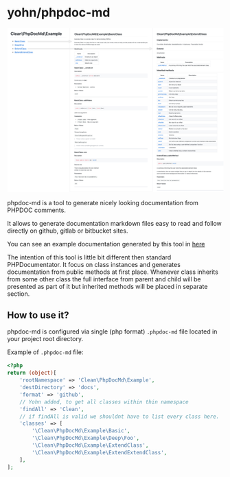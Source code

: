 # yohn/phpdoc-md

![Image of example documentation](./example.jpg)

phpdoc-md is a tool to generate nicely looking documentation from PHPDOC comments.

It allows to generate documentation markdown files easy to read and follow
directly on github, gitlab or bitbucket sites.

You can see an example documentation generated by this tool in [here](docs/README.md)

The intention of this tool is little bit different then standard PHPDocumentator.
It focus on class instances and generates documentation from public methods at first place.
Whenever class inherits from some other class the full interface from parent and child will be presented
as part of it but inherited methods will be placed in separate section.

## How to use it?

phpdoc-md is configured via single (php format) `.phpdoc-md` file located in
your project root directory.

Example of `.phpdoc-md` file:

```php
<?php
return (object)[
	'rootNamespace' => 'Clean\PhpDocMd\Example',
	'destDirectory' => 'docs',
	'format' => 'github',
	// Yohn added, to get all classes within thin namespace
	'findAll' => 'Clean',
	// if findAll is valid we shouldnt have to list every class here.
	'classes' => [
		'\Clean\PhpDocMd\Example\Basic',
		'\Clean\PhpDocMd\Example\Deep\Foo',
		'\Clean\PhpDocMd\Example\ExtendClass',
		'\Clean\PhpDocMd\Example\ExtendExtendClass',
	],
];
```
